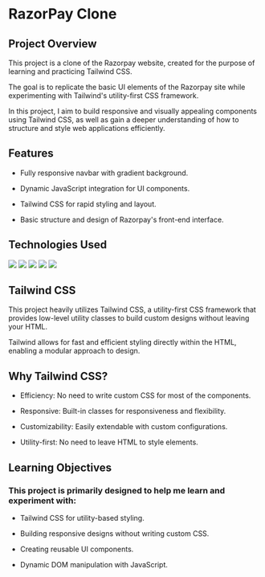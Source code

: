 # RazorPay Clone

## Project Overview

This project is a clone of the Razorpay website, created for the purpose of learning and practicing Tailwind CSS.

The goal is to replicate the basic UI elements of the Razorpay site while experimenting with Tailwind's utility-first CSS framework.

In this project, I aim to build responsive and visually appealing components using Tailwind CSS, as well as gain a deeper understanding of how to structure and style web applications efficiently.

## Features

- Fully responsive navbar with gradient background.
  
- Dynamic JavaScript integration for UI components.
  
- Tailwind CSS for rapid styling and layout.
  
- Basic structure and design of Razorpay's front-end interface.

## Technologies Used

<img src="https://img.shields.io/badge/html5%20-%23E34F26.svg?&style=for-the-badge&logo=html5&logoColor=white"/>  

<img src="https://img.shields.io/badge/tailwindcss%20-%2338B2AC.svg?&style=for-the-badge&logo=tailwind-css&logoColor=white"/>

<img src="https://img.shields.io/badge/javascript%20-%23323330.svg?&style=for-the-badge&logo=javascript&logoColor=%23F7DF1E"/>

<img src="https://img.shields.io/badge/github%20-%23121011.svg?&style=for-the-badge&logo=github&logoColor=white"/>

<img src="https://img.shields.io/badge/vite-%23646CFF.svg?&style=for-the-badge&logo=vite&logoColor=white"/>


## Tailwind CSS

This project heavily utilizes Tailwind CSS, a utility-first CSS framework that provides low-level utility classes to build custom designs without leaving your HTML.


Tailwind allows for fast and efficient styling directly within the HTML, enabling a modular approach to design.

## Why Tailwind CSS?

- Efficiency: No need to write custom CSS for most of the components.

- Responsive: Built-in classes for responsiveness and flexibility.

- Customizability: Easily extendable with custom configurations.

- Utility-first: No need to leave HTML to style elements.

## Learning Objectives
### This project is primarily designed to help me learn and experiment with:

- Tailwind CSS for utility-based styling.

- Building responsive designs without writing custom CSS.

- Creating reusable UI components.

- Dynamic DOM manipulation with JavaScript.
